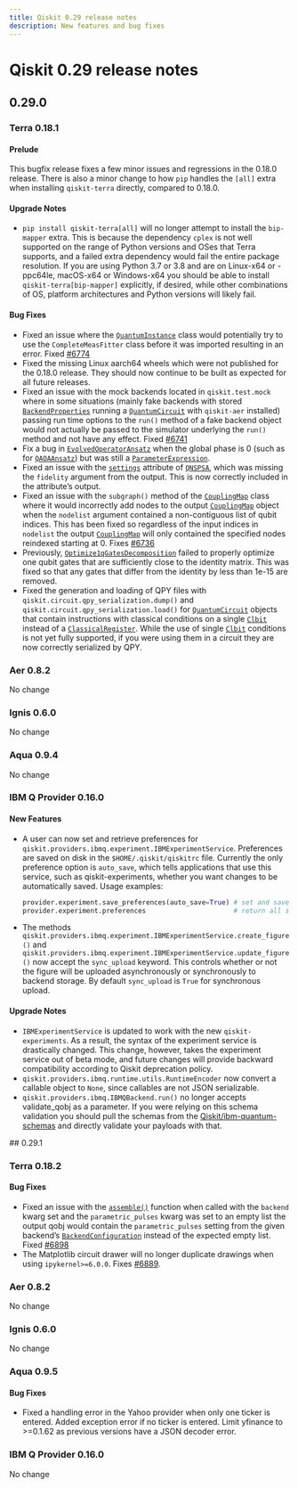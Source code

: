 ```yaml
---
title: Qiskit 0.29 release notes
description: New features and bug fixes
---
```


# Qiskit 0.29 release notes

## 0.29.0

<span id="terra-0-18-1" />

<span id="release-notes-0-18-1" />

### Terra 0.18.1

<span id="release-notes-0-18-1-prelude" />

<span id="id233" />

#### Prelude

This bugfix release fixes a few minor issues and regressions in the 0.18.0 release. There is also a minor change to how `pip` handles the `[all]` extra when installing `qiskit-terra` directly, compared to 0.18.0.

<span id="release-notes-0-18-1-upgrade-notes" />

<span id="id234" />

#### Upgrade Notes

*   `pip install qiskit-terra[all]` will no longer attempt to install the `bip-mapper` extra. This is because the dependency `cplex` is not well supported on the range of Python versions and OSes that Terra supports, and a failed extra dependency would fail the entire package resolution. If you are using Python 3.7 or 3.8 and are on Linux-x64 or -ppc64le, macOS-x64 or Windows-x64 you should be able to install `qiskit-terra[bip-mapper]` explicitly, if desired, while other combinations of OS, platform architectures and Python versions will likely fail.

<span id="release-notes-0-18-1-bug-fixes" />

<span id="id235" />

#### Bug Fixes

*   Fixed an issue where the [`QuantumInstance`](/api/qiskit/qiskit.utils.QuantumInstance "qiskit.utils.QuantumInstance") class would potentially try to use the `CompleteMeasFitter` class before it was imported resulting in an error. Fixed [#6774](https://github.com/Qiskit/qiskit-terra/issues/6774)
*   Fixed the missing Linux aarch64 wheels which were not published for the 0.18.0 release. They should now continue to be built as expected for all future releases.
*   Fixed an issue with the mock backends located in `qiskit.test.mock` where in some situations (mainly fake backends with stored [`BackendProperties`](/api/qiskit/qiskit.providers.models.BackendProperties "qiskit.providers.models.BackendProperties") running a [`QuantumCircuit`](/api/qiskit/qiskit.circuit.QuantumCircuit "qiskit.circuit.QuantumCircuit") with `qiskit-aer` installed) passing run time options to the `run()` method of a fake backend object would not actually be passed to the simulator underlying the `run()` method and not have any effect. Fixed [#6741](https://github.com/Qiskit/qiskit-terra/issues/6741)
*   Fix a bug in [`EvolvedOperatorAnsatz`](/api/qiskit/qiskit.circuit.library.EvolvedOperatorAnsatz "qiskit.circuit.library.EvolvedOperatorAnsatz") when the global phase is 0 (such as for [`QAOAAnsatz`](/api/qiskit/qiskit.circuit.library.QAOAAnsatz "qiskit.circuit.library.QAOAAnsatz")) but was still a [`ParameterExpression`](/api/qiskit/qiskit.circuit.ParameterExpression "qiskit.circuit.ParameterExpression").
*   Fixed an issue with the [`settings`](/api/qiskit/qiskit.algorithms.optimizers.QNSPSA#settings "qiskit.algorithms.optimizers.QNSPSA.settings") attribute of [`QNSPSA`](/api/qiskit/qiskit.algorithms.optimizers.QNSPSA "qiskit.algorithms.optimizers.QNSPSA"), which was missing the `fidelity` argument from the output. This is now correctly included in the attribute’s output.
*   Fixed an issue with the `subgraph()` method of the [`CouplingMap`](/api/qiskit/qiskit.transpiler.CouplingMap "qiskit.transpiler.CouplingMap") class where it would incorrectly add nodes to the output [`CouplingMap`](/api/qiskit/qiskit.transpiler.CouplingMap "qiskit.transpiler.CouplingMap") object when the `nodelist` argument contained a non-contiguous list of qubit indices. This has been fixed so regardless of the input indices in `nodelist` the output [`CouplingMap`](/api/qiskit/qiskit.transpiler.CouplingMap "qiskit.transpiler.CouplingMap") will only contained the specified nodes reindexed starting at 0. Fixes [#6736](https://github.com/Qiskit/qiskit-terra/issues/6736)
*   Previously, [`Optimize1qGatesDecomposition`](/api/qiskit/qiskit.transpiler.passes.Optimize1qGatesDecomposition "qiskit.transpiler.passes.Optimize1qGatesDecomposition") failed to properly optimize one qubit gates that are sufficiently close to the identity matrix. This was fixed so that any gates that differ from the identity by less than 1e-15 are removed.
*   Fixed the generation and loading of QPY files with `qiskit.circuit.qpy_serialization.dump()` and `qiskit.circuit.qpy_serialization.load()` for [`QuantumCircuit`](/api/qiskit/qiskit.circuit.QuantumCircuit "qiskit.circuit.QuantumCircuit") objects that contain instructions with classical conditions on a single [`Clbit`](/api/qiskit/qiskit.circuit.Clbit "qiskit.circuit.Clbit") instead of a [`ClassicalRegister`](/api/qiskit/qiskit.circuit.ClassicalRegister "qiskit.circuit.ClassicalRegister"). While the use of single [`Clbit`](/api/qiskit/qiskit.circuit.Clbit "qiskit.circuit.Clbit") conditions is not yet fully supported, if you were using them in a circuit they are now correctly serialized by QPY.

<span id="id236" />

### Aer 0.8.2

No change

<span id="id237" />

### Ignis 0.6.0

No change

<span id="aqua-0-9-4" />

### Aqua 0.9.4

No change

<span id="release-notes-ibmq-0-16-0" />

<span id="id238" />

### IBM Q Provider 0.16.0

<span id="release-notes-ibmq-0-16-0-new-features" />

<span id="id239" />

#### New Features

*   A user can now set and retrieve preferences for `qiskit.providers.ibmq.experiment.IBMExperimentService`. Preferences are saved on disk in the `$HOME/.qiskit/qiskitrc` file. Currently the only preference option is `auto_save`, which tells applications that use this service, such as qiskit-experiments, whether you want changes to be automatically saved. Usage examples:

    ```python
    provider.experiment.save_preferences(auto_save=True) # set and save preferences
    provider.experiment.preferences                      # return all saved preferences
    ```

*   The methods `qiskit.providers.ibmq.experiment.IBMExperimentService.create_figure()` and `qiskit.providers.ibmq.experiment.IBMExperimentService.update_figure()` now accept the `sync_upload` keyword. This controls whether or not the figure will be uploaded asynchronously or synchronously to backend storage. By default `sync_upload` is `True` for synchronous upload.

<span id="release-notes-ibmq-0-16-0-upgrade-notes" />

<span id="id240" />

#### Upgrade Notes

*   `IBMExperimentService` is updated to work with the new `qiskit-experiments`. As a result, the syntax of the experiment service is drastically changed. This change, however, takes the experiment service out of beta mode, and future changes will provide backward compatibility according to Qiskit deprecation policy.
*   `qiskit.providers.ibmq.runtime.utils.RuntimeEncoder` now convert a callable object to `None`, since callables are not JSON serializable.
*   `qiskit.providers.ibmq.IBMQBackend.run()` no longer accepts validate\_qobj as a parameter. If you were relying on this schema validation you should pull the schemas from the [Qiskit/ibm-quantum-schemas](https://github.com/Qiskit/ibm-quantum-schemas) and directly validate your payloads with that.

<span id="qiskit-0-28-0" />
## 0.29.1

<span id="release-notes-0-18-2" />

<span id="id227" />

### Terra 0.18.2

<span id="release-notes-0-18-2-bug-fixes" />

<span id="id228" />

#### Bug Fixes

*   Fixed an issue with the [`assemble()`](/api/qiskit/compiler#qiskit.compiler.assemble "qiskit.compiler.assemble") function when called with the `backend` kwarg set and the `parametric_pulses` kwarg was set to an empty list the output qobj would contain the `parametric_pulses` setting from the given backend’s [`BackendConfiguration`](/api/qiskit/qiskit.providers.models.BackendConfiguration "qiskit.providers.models.BackendConfiguration") instead of the expected empty list. Fixed [#6898](https://github.com/Qiskit/qiskit-terra/issues/6898)
*   The Matplotlib circuit drawer will no longer duplicate drawings when using `ipykernel>=6.0.0`. Fixes [#6889](https://github.com/Qiskit/qiskit-terra/issues/6889).

<span id="aer-0-8-2" />

### Aer 0.8.2

No change

<span id="id229" />

### Ignis 0.6.0

No change

<span id="release-notes-aqua-0-9-5" />

<span id="id230" />

### Aqua 0.9.5

<span id="release-notes-aqua-0-9-5-bug-fixes" />

<span id="id231" />

#### Bug Fixes

*   Fixed a handling error in the Yahoo provider when only one ticker is entered. Added exception error if no ticker is entered. Limit yfinance to >=0.1.62 as previous versions have a JSON decoder error.

<span id="id232" />

### IBM Q Provider 0.16.0

No change

<span id="qiskit-0-29-0" />

